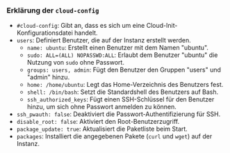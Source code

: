 ### Erklärung der `cloud-config`

- `#cloud-config`: Gibt an, dass es sich um eine Cloud-Init-Konfigurationsdatei handelt.  
- `users`: Definiert Benutzer, die auf der Instanz erstellt werden.  
  - `name: ubuntu`: Erstellt einen Benutzer mit dem Namen "ubuntu".  
  - `sudo: ALL=(ALL) NOPASSWD:ALL`: Erlaubt dem Benutzer "ubuntu" die Nutzung von `sudo` ohne Passwort.  
  - `groups: users, admin`: Fügt den Benutzer den Gruppen "users" und "admin" hinzu.  
  - `home: /home/ubuntu`: Legt das Home-Verzeichnis des Benutzers fest.  
  - `shell: /bin/bash`: Setzt die Standardshell des Benutzers auf Bash.  
  - `ssh_authorized_keys`: Fügt einen SSH-Schlüssel für den Benutzer hinzu, um sich ohne Passwort anmelden zu können.  
- `ssh_pwauth: false`: Deaktiviert die Passwort-Authentifizierung für SSH.  
- `disable_root: false`: Aktiviert den Root-Benutzerzugriff.  
- `package_update: true`: Aktualisiert die Paketliste beim Start.  
- `packages`: Installiert die angegebenen Pakete (`curl` und `wget`) auf der Instanz.

